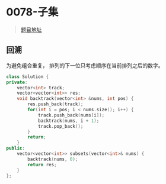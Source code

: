 # 0078-子集

> [题目地址](https://leetcode.cn/problems/subsets/)

## 回溯

为避免组合重复， 排列的下一位只考虑顺序在当前排列之后的数字。

```cpp
class Solution {
private:
    vector<int> track;
    vector<vector<int>> res;
    void backtrack(vector<int> &nums, int pos) {
        res.push_back(track);
        for(int i = pos; i < nums.size(); i++) {
            track.push_back(nums[i]);
            backtrack(nums, i + 1);
            track.pop_back();
        }
        return;
    }
public:
    vector<vector<int>> subsets(vector<int>& nums) {
        backtrack(nums, 0);
        return res;
    }
};
```
